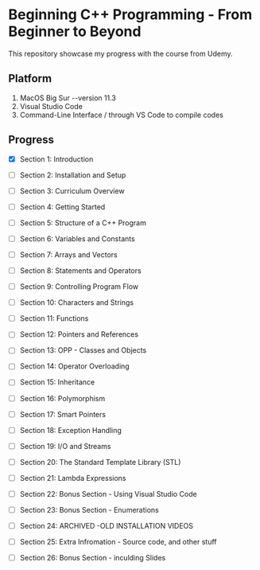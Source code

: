 # Beginning C++ Programming - From Beginner to Beyond
This repository showcase my progress with the course from Udemy.
## Platform
1. MacOS Big Sur --version 11.3
2. Visual Studio Code
3. Command-Line Interface / through VS Code to compile codes
## Progress
- [x] Section 1: Introduction
- [ ] Section 2: Installation and Setup
- [ ] Section 3: Curriculum Overview
- [ ] Section 4: Getting Started
- [ ] Section 5: Structure of a C++ Program
- [ ] Section 6: Variables and Constants
- [ ] Section 7: Arrays and Vectors
- [ ] Section 8: Statements and Operators
- [ ] Section 9: Controlling Program Flow
- [ ] Section 10: Characters and Strings
- [ ] Section 11: Functions
- [ ] Section 12: Pointers and References
- [ ] Section 13: OPP - Classes and Objects
- [ ] Section 14: Operator Overloading
- [ ] Section 15: Inheritance
- [ ] Section 16: Polymorphism
- [ ] Section 17: Smart Pointers
- [ ] Section 18: Exception Handling
- [ ] Section 19: I/O and Streams
- [ ] Section 20: The Standard Template Library (STL)
- [ ] Section 21: Lambda Expressions
- [ ] Section 22: Bonus Section - Using Visual Studio Code
- [ ] Section 23: Bonus Section - Enumerations
- [ ] Section 24: ARCHIVED -OLD INSTALLATION VIDEOS
- [ ] Section 25: Extra Infromation - Source code, and other stuff
- [ ] Section 26: Bonus Section - inculding Slides

